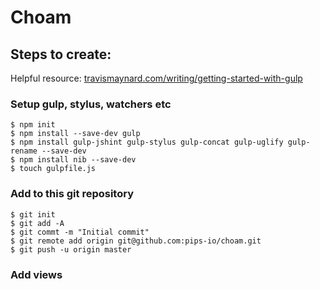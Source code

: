 # Choam

## Steps to create:

Helpful resource: [travismaynard.com/writing/getting-started-with-gulp](http://travismaynard.com/writing/getting-started-with-gulp)

### Setup gulp, stylus, watchers etc

    $ npm init
    $ npm install --save-dev gulp
    $ npm install gulp-jshint gulp-stylus gulp-concat gulp-uglify gulp-rename --save-dev
    $ npm install nib --save-dev
    $ touch gulpfile.js

### Add to this git repository

    $ git init
    $ git add -A
    $ git commt -m "Initial commit"
    $ git remote add origin git@github.com:pips-io/choam.git
    $ git push -u origin master

### Add views
